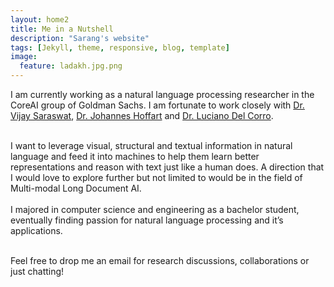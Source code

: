 ```yaml
---
layout: home2
title: Me in a Nutshell
description: "Sarang's website"
tags: [Jekyll, theme, responsive, blog, template]
image:
  feature: ladakh.jpg.png
---
```


I am currently working as a natural language processing researcher in the CoreAI group of Goldman Sachs. I am fortunate to work closely with <a href="https://scholar.google.com/citations?user=yT1DBNsAAAAJ&hl=en" target="_blank">Dr. Vijay Saraswat</a>, <a href="https://scholar.google.co.in/citations?user=odKVNH0AAAAJ&hl=en" target="_blank">Dr. Johannes Hoffart</a> and <a href="https://scholar.google.de/citations?user=vJfDxrIAAAAJ&hl=en" target="_blank">Dr. Luciano Del Corro</a>. 

[comment]: <> (I am currently a second-year PhD student in the VICO group with <a href="http://homepages.inf.ed.ac.uk/hbilen/index.html" target="_blank">Dr. Hakan Bilen</a> at the School of Informatics, University of Edinburgh. I am also fortunate to work closely with  <a href="https://homepages.inf.ed.ac.uk/keller/" target="_blank">Dr. Frank Keller</a> and  <a href="https://basurafernando.github.io/" target="_blank">Dr. Basura Fernando</a>. )
      
[comment]: <> (<br />Previously, I spend some wonderful years in Singapore working as a Research Engineer at <a href="https://www.a-star.edu.sg" target="_blank">A*STAR AI Initiative</a>.)

<br /> I want to leverage visual, structural and textual information in natural language and feed it into machines to help them learn better representations and reason with text just like a human does. A direction that I would love to explore further but not limited to would be in the field of Multi-modal Long Document AI.
<br />
<br />
I majored in computer science and engineering as a bachelor student, eventually finding passion for natural language processing and it’s applications.
<br />
<br />

Feel free to drop me an email for research discussions, collaborations or just chatting! 



